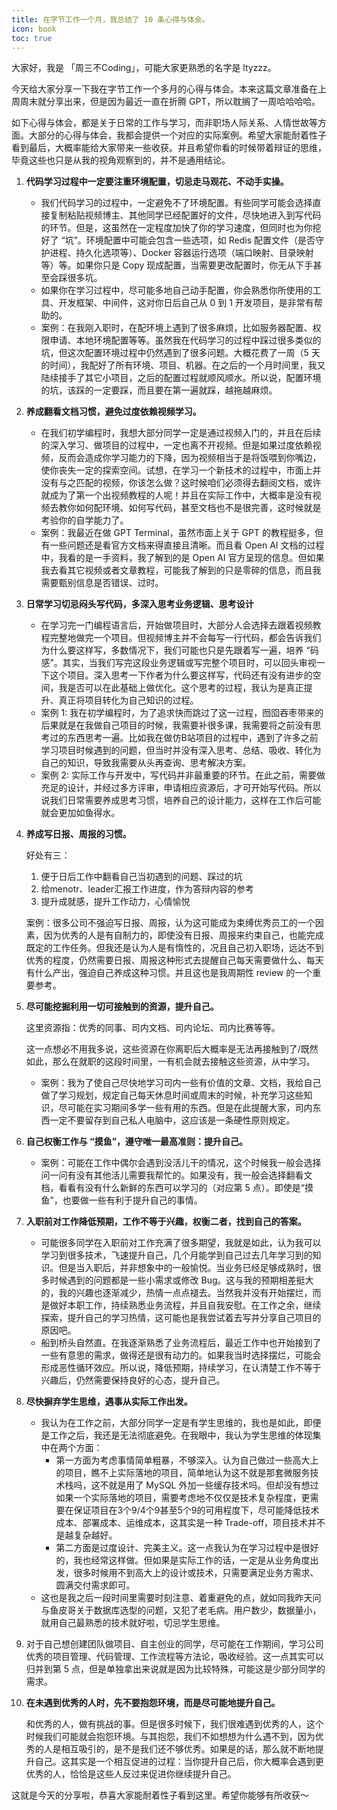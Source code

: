 ```yaml
---
title: 在字节工作一个月，我总结了 10 条心得与体会。
icon: book
toc: true
---
```


大家好，我是 「周三不Coding」，可能大家更熟悉的名字是 ltyzzz。

今天给大家分享一下我在字节工作一个多月的心得与体会。本来这篇文章准备在上周周末就分享出来，但是因为最近一直在折腾 GPT，所以耽搁了一周哈哈哈哈。

如下心得与体会，都是关于日常的工作与学习，而非职场人际关系、人情世故等方面。大部分的心得与体会，我都会提供一个对应的实际案例。希望大家能耐着性子看到最后，大概率能给大家带来一些收获。并且希望你看的时候带着辩证的思维，毕竟这些也只是从我的视角观察到的，并不是通用结论。

1.   **代码学习过程中一定要注重环境配置，切忌走马观花、不动手实操。**

     -   我们代码学习的过程中，一定避免不了环境配置。有些同学可能会选择直接复制粘贴视频博主、其他同学已经配置好的文件，尽快地进入到写代码的环节。但是，这虽然在一定程度加快了你的学习速度，但同时也为你挖好了 “坑”。环境配置中可能会包含一些选项，如 Redis 配置文件（是否守护进程、持久化选项等）、Docker 容器运行选项（端口映射、目录映射等）等。如果你只是 Copy 现成配置，当需要更改配置时，你无从下手甚至会踩很多坑。
     -   如果你在学习过程中，尽可能多地自己动手配置，你会熟悉你所使用的工具、开发框架、中间件，这对你日后自己从 0 到 1 开发项目，是非常有帮助的。
     -   案例：在我刚入职时，在配环境上遇到了很多麻烦，比如服务器配置、权限申请、本地环境配置等等。虽然我在代码学习的过程中踩过很多类似的坑，但这次配置环境过程中仍然遇到了很多问题。大概花费了一周（5 天的时间），我配好了所有环境、项目、机器。在之后的一个月时间里，我又陆续接手了其它小项目，之后的配置过程就顺风顺水。所以说，配置环境的坑，该踩的一定要踩，而且要在第一遍就踩，越拖越麻烦。

2.   **养成翻看文档习惯，避免过度依赖视频学习。**

     -   在我们初学编程时，我想大部分同学一定是通过视频入门的，并且在后续的深入学习、做项目的过程中，一定也离不开视频。但是如果过度依赖视频，反而会造成你学习能力的下降，因为视频相当于是将饭喂到你嘴边，使你丧失一定的探索空间。试想，在学习一个新技术的过程中，市面上并没有与之匹配的视频，你该怎么做？这时候咱们必须得去翻阅文档，或许就成为了第一个出视频教程的人呢！并且在实际工作中，大概率是没有视频去教你如何配环境、如何写代码，甚至文档也不是很完善，这时候就是考验你的自学能力了。
     -   案例：我最近在做 GPT Terminal，虽然市面上关于 GPT 的教程挺多，但有一些问题还是看官方文档来得直接且清晰。而且看 Open AI 文档的过程中，我看的是一手资料，我了解到的是 Open AI 官方呈现的信息。但如果我去看其它视频或者文章教程，可能我了解到的只是零碎的信息，而且我需要甄别信息是否错误、过时。

3.   **日常学习切忌闷头写代码，多深入思考业务逻辑、思考设计**

     -   在学习完一门编程语言后，开始做项目时，大部分人会选择去跟着视频教程完整地做完一个项目。但视频博主并不会每写一行代码，都会告诉我们为什么要这样写，多数情况下，我们可能也只是先跟着写一遍，培养 “码感”。其实，当我们写完这段业务逻辑或写完整个项目时，可以回头审视一下这个项目。深入思考一下作者为什么要这样写，代码还有没有进步的空间，我是否可以在此基础上做优化。这个思考的过程，我认为是真正提升、真正将项目转化为自己知识的过程。
     -   案例 1: 我在初学编程时，为了追求快而跳过了这一过程，囫囵吞枣带来的后果就是在我做自己项目的时候，我需要补很多课，我需要将之前没有思考过的东西思考一遍。比如我在做仿B站项目的过程中，遇到了许多之前学习项目时候遇到的问题，但当时并没有深入思考、总结、吸收、转化为自己的知识，导致我需要从头再查询、思考解决方案。
     -   案例 2: 实际工作与开发中，写代码并非最重要的环节。在此之前，需要做充足的设计，并经过多方评审，申请相应资源后，才可开始写代码。所以说我们日常需要养成思考习惯，培养自己的设计能力，这样在工作后可能就会更加如鱼得水。

4.   **养成写日报、周报的习惯。**

     好处有三：

     1.   便于日后工作中翻看自己当初遇到的问题、踩过的坑
     2.   给menotr、leader汇报工作进度，作为答辩内容的参考
     3.   提升成就感，提升工作动力，心情愉悦

     案例：很多公司不强迫写日报、周报，认为这可能成为束缚优秀员工的一个因素，因为优秀的人是有自制力的，即使没有日报、周报来约束自己，也能完成既定的工作任务。但我还是认为人是有惰性的，况且自己初入职场，远达不到优秀的程度，仍然需要日报、周报这种形式去提醒自己每天需要做什么、每天有什么产出，强迫自己养成这种习惯。并且这也是我周期性 review 的一个重要参考。

5.   **尽可能挖掘利用一切可接触到的资源，提升自己。**

     这里资源指：优秀的同事、司内文档、司内论坛、司内比赛等等。

     这一点想必不用我多说，这些资源在你离职后大概率是无法再接触到了/既然如此，那么在就职的这段时间里，一有机会就去接触这些资源，从中学习。

     -   案例：我为了使自己尽快地学习司内一些有价值的文章、文档，我给自己做了学习规划，规定自己每天休息时间或周末的时候，补充学习这些知识，尽可能在实习期间多学一些有用的东西。但是在此提醒大家，司内东西一定不要留存到自己私人电脑中，这应该是一条硬性原则规定。

6.   **自己权衡工作与 “摸鱼”，遵守唯一最高准则：提升自己。**

     -   案例：可能在工作中偶尔会遇到没活儿干的情况，这个时候我一般会选择问一问有没有其他活儿需要我帮忙的。如果没有，我一般会选择翻看文档，看看有没有什么新鲜的东西可以学习的（对应第 5 点）。即使是“摸鱼”，也要做一些有利于提升自己的事情。

7.   **入职前对工作降低预期，工作不等于兴趣，权衡二者，找到自己的答案。**

     -   可能很多同学在入职前对工作充满了很多期望，我就是如此，认为我可以学习到很多技术，飞速提升自己，几个月能学到自己过去几年学习到的知识。但是当入职后，并非想象中的一般愉悦。当业务已经足够成熟时，很多时候遇到的问题都是一些小需求或修改 Bug。这与我的预期相差挺大的，我的兴趣也逐渐减少，热情一点点褪去。当然我并没有开始摆烂，而是做好本职工作，持续熟悉业务流程，并且自我安慰。在工作之余，继续探索，提升自己的学习热情，这可能也是我尝试着去写并分享自己项目的原因吧。
     -   船到桥头自然直。在我逐渐熟悉了业务流程后，最近工作中也开始接到了一些有意思的需求，做得还是很有动力的。如果我当时选择摆烂，可能会形成恶性循环效应。所以说，降低预期，持续学习，在认清楚工作不等于兴趣后，仍然需要保持良好的心态，提升自己。

8.   **尽快摒弃学生思维，遇事从实际工作出发。**

     -   我认为在工作之前，大部分同学一定是有学生思维的，我也是如此，即便是工作之后，我还是无法彻底避免。在我眼中，我认为学生思维的体现集中在两个方面：
         -   第一方面为考虑事情简单粗暴，不够深入。认为自己做过一些高大上的项目，瞧不上实际落地的项目，简单地认为这不就是那套微服务技术栈吗，这不就是用了 MySQL 外加一些缓存技术吗。但却没有想过如果一个实际落地的项目，需要考虑地不仅仅是技术复杂程度，更需要在保证项目在3个9/4个9甚至5个9的可用程度下，尽可能降低技术成本、部署成本、运维成本，这其实是一种 Trade-off，项目技术并不是越复杂越好。
         -   第二方面是过度设计、完美主义。这一点我认为在学习过程中是很好的，我也经常这样做。但如果是实际工作的话，一定是从业务角度出发，很多时候用不到高大上的设计或技术，只需要满足业务方需求、圆满交付需求即可。
     -   这也是我之后一段时间里需要时刻注意、着重避免的点，就如同我昨天问与鱼皮哥关于数据库选型的问题，又犯了老毛病。用户数少，数据量小，就用自己最熟悉的技术就好啦，切忌学生思维。

9.   对于自己想创建团队做项目、自主创业的同学，尽可能在工作期间，学习公司优秀的项目管理、代码管理、工作流程等方法论，吸收经验。这一点其实可以归并到第 5 点，但是单独拿出来说就是因为比较特殊，可能这是少部分同学的需求。

10.   **在未遇到优秀的人时，先不要抱怨环境，而是尽可能地提升自己。**

      和优秀的人，做有挑战的事。但是很多时候下，我们很难遇到优秀的人，这个时候我们可能就会抱怨环境。与其抱怨，我们不如想想为什么遇不到，因为优秀的人是相互吸引的，是不是我们还不够优秀。如果是的话，那么就不断地提升自己。这其实是一个相互促进的过程：当你提升自己后，你大概率会遇到更优秀的人，恰恰是这些人反过来促进你继续提升自己。

这就是今天的分享啦，恭喜大家能耐着性子看到这里。希望你能够有所收获～
